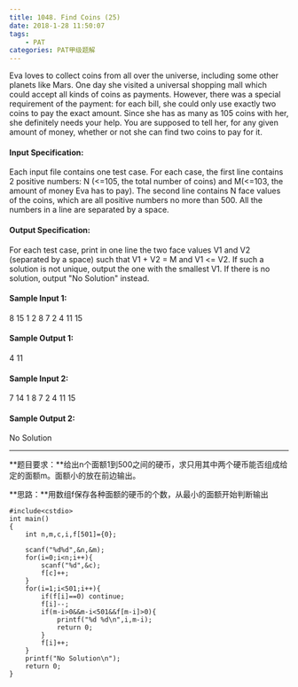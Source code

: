 ```yaml
---
title: 1048. Find Coins (25)
date: 2018-1-28 11:50:07
tags: 
	- PAT
categories: PAT甲级题解
---
```


Eva loves to collect coins from all over the universe, including some other planets like Mars. One day she visited a universal shopping mall which could accept all kinds of coins as payments. However, there was a special requirement of the payment: for each bill, she could only use exactly two coins to pay the exact amount. Since she has as many as 105 coins with her, she definitely needs your help. You are supposed to tell her, for any given amount of money, whether or not she can find two coins to pay for it.

#### Input Specification:

Each input file contains one test case. For each case, the first line contains 2 positive numbers: N (<=105, the total number of coins) and M(<=103, the amount of money Eva has to pay). The second line contains N face values of the coins, which are all positive numbers no more than 500. All the numbers in a line are separated by a space.

#### Output Specification:

For each test case, print in one line the two face values V1 and V2 (separated by a space) such that V1 + V2 = M and V1 <= V2. If such a solution is not unique, output the one with the smallest V1. If there is no solution, output "No Solution" instead.

#### Sample Input 1:
8 15
1 2 8 7 2 4 11 15
#### Sample Output 1:
4 11
#### Sample Input 2:
7 14
1 8 7 2 4 11 15
#### Sample Output 2:
No Solution
***
**题目要求：**给出n个面额1到500之间的硬币，求只用其中两个硬币能否组成给定的面额m。面额小的放在前边输出。

**思路：**用数组f保存各种面额的硬币的个数，从最小的面额开始判断输出

```
#include<cstdio>
int main()
{
    int n,m,c,i,f[501]={0};

    scanf("%d%d",&n,&m);
    for(i=0;i<n;i++){
        scanf("%d",&c);
        f[c]++;
    }
    for(i=1;i<501;i++){
        if(f[i]==0) continue;
        f[i]--;
        if(m-i>0&&m-i<501&&f[m-i]>0){
            printf("%d %d\n",i,m-i);
            return 0;
        }        
        f[i]++;
    }
    printf("No Solution\n");
    return 0;
}
```